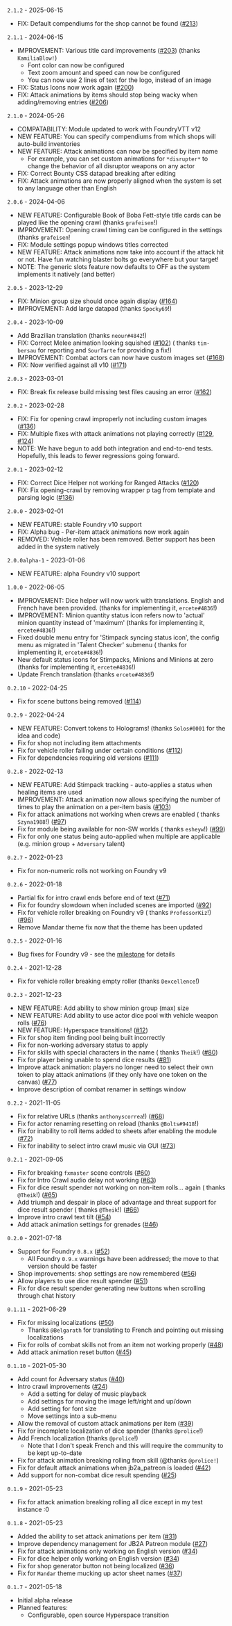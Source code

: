 `2.1.2` - 2025-06-15

-  FIX: Default compendiums for the shop cannot be found ([#213](https://github.com/wrycu/StarWarsFFG-Enhancements/issues/213))

`2.1.1` - 2024-06-15

-   IMPROVEMENT: Various title card improvements ([#203](https://github.com/wrycu/StarWarsFFG-Enhancements/issues/203)) (thanks `KamiliaBlow!`)
    -   Font color can now be configured
    -   Text zoom amount and speed can now be configured
    -   You can now use 2 lines of text for the logo, instead of an image
-   FIX: Status Icons now work again ([#200](https://github.com/wrycu/StarWarsFFG-Enhancements/issues/200))
-   FIX: Attack animations by items should stop being wacky when adding/removing entries ([#206](https://github.com/wrycu/StarWarsFFG-Enhancements/issues/206))

`2.1.0` - 2024-05-26

-   COMPATABILITY: Module updated to work with FoundryVTT v12
-   NEW FEATURE: You can specify compendiums from which shops will auto-build inventories
-   NEW FEATURE: Attack animations can now be specified by item name
    -   For example, you can set custom animations for `*disrupter*` to change the behavior of all disruptor weapons on any actor
-   FIX: Correct Bounty CSS datapad breaking after editing
-   FIX: Attack animations are now properly aligned when the system is set to any language other than English

`2.0.6` - 2024-04-06

-   NEW FEATURE: Configurable Book of Boba Fett-style title cards can be played like the opening crawl (thanks `grafeisen`!)
-   IMPROVEMENT: Opening crawl timing can be configured in the settings (thanks `grafeisen`!
-   FIX: Module settings popup windows titles corrected
-   NEW FEATURE: Attack animations now take into account if the attack hit or not. Have fun watching blaster bolts go
    everywhere but your target!
-   NOTE: The generic slots feature now defaults to OFF as the system implements it natively (and better)

`2.0.5` - 2023-12-29

-   FIX: Minion group size should once again
    display ([#164](https://github.com/wrycu/StarWarsFFG-Enhancements/issues/164))
-   IMPROVEMENT: Add large datapad (thanks `Spocky69`!)

`2.0.4` - 2023-10-09

-   Add Brazilian translation (thanks `neour#4842`!)
-   FIX: Correct Melee animation looking squished ([#102](https://github.com/wrycu/StarWarsFFG-Enhancements/issues/102)) (
    thanks `tim-bersau` for reporting and `SourTarte` for providing a fix!)
-   IMPROVEMENT: Combat actors can now have custom images
    set ([#168](https://github.com/wrycu/StarWarsFFG-Enhancements/issues/168))
-   FIX: Now verified against all v10 ([#171](https://github.com/wrycu/StarWarsFFG-Enhancements/issues/171))

`2.0.3` - 2023-03-01

-   FIX: Break fix release build missing test files causing an
    error ([#162](https://github.com/wrycu/StarWarsFFG-Enhancements/issues/162))

`2.0.2` - 2023-02-28

-   FIX: Fix for opening crawl improperly not including custom
    images ([#136](https://github.com/wrycu/StarWarsFFG-Enhancements/issues/136))
-   FIX: Multiple fixes with attack animations not playing
    correctly ([#129](https://github.com/wrycu/StarWarsFFG-Enhancements/issues/129), [#124](https://github.com/wrycu/StarWarsFFG-Enhancements/issues/124))
-   NOTE: We have begun to add both integration and end-to-end tests. Hopefully, this leads to fewer regressions going
    forward.

`2.0.1` - 2023-02-12

-   FIX: Correct Dice Helper not working for Ranged
    Attacks ([#120](https://github.com/wrycu/StarWarsFFG-Enhancements/issues/120))
-   FIX: Fix opening-crawl by removing wrapper p tag from template and parsing
    logic ([#136](https://github.com/wrycu/StarWarsFFG-Enhancements/issues/136))

`2.0.0` - 2023-02-01

-   NEW FEATURE: stable Foundry v10 support
-   FIX: Alpha bug - Per-item attack animations now work again
-   REMOVED: Vehicle roller has been removed. Better support has been added in the system natively

`2.0.0alpha-1` - 2023-01-06

-   NEW FEATURE: alpha Foundry v10 support

`1.0.0` - 2022-06-05

-   IMPROVEMENT: Dice helper will now work with translations. English and French have been provided. (thanks for
    implementing it, `ercete#4836`!)
-   IMPROVEMENT: Minion quantity status icon refers now to 'actual' minion quantity instead of 'maximum' (thanks for
    implementing it, `ercete#4836`!)
-   Fixed double menu entry for 'Stimpack syncing status icon', the config menu as migrated in 'Talent Checker' submenu (
    thanks for implementing it, `ercete#4836`!)
-   New default status icons for Stimpacks, Minions and Minions at zero (thanks for implementing it, `ercete#4836`!)
-   Update French translation (thanks `ercete#4836`!)

`0.2.10` - 2022-04-25

-   Fix for scene buttons being removed ([#114](https://github.com/wrycu/StarWarsFFG-Enhancements/issues/114))

`0.2.9` - 2022-04-24

-   NEW FEATURE: Convert tokens to Holograms! (thanks `Solos#0001` for the idea and code)
-   Fix for shop not including item attachments
-   Fix for vehicle roller failing under certain
    conditions ([#112](https://github.com/wrycu/StarWarsFFG-Enhancements/issues/112))
-   Fix for dependencies requiring old versions ([#111](https://github.com/wrycu/StarWarsFFG-Enhancements/issues/111))

`0.2.8` - 2022-02-13

-   NEW FEATURE: Add Stimpack tracking - auto-applies a status when healing items are used
-   IMPROVEMENT: Attack animation now allows specifying the number of times to play the animation on a per-item
    basis ([#103](https://github.com/wrycu/StarWarsFFG-Enhancements/issues/103))
-   Fix for attack animations not working when crews are enabled (
    thanks `Szyna1988`!) ([#97](https://github.com/wrycu/StarWarsFFG-Enhancements/issues/97))
-   Fix for module being available for non-SW worlds (
    thanks `esheyw`!) ([#99](https://github.com/wrycu/StarWarsFFG-Enhancements/issues/99))
-   Fix for only one status being auto-applied when multiple are applicable (e.g. minion group + `Adversary` talent)

`0.2.7` - 2022-01-23

-   Fix for non-numeric rolls not working on Foundry v9

`0.2.6` - 2022-01-18

-   Partial fix for intro crawl ends before end of
    text ([#71](https://github.com/wrycu/StarWarsFFG-Enhancements/issues/71))
-   Fix for foundry slowdown when included scenes are
    imported ([#92](https://github.com/wrycu/StarWarsFFG-Enhancements/issues/92))
-   Fix for vehicle roller breaking on Foundry v9 (
    thanks `ProfessorKiz`!) ([#96](https://github.com/wrycu/StarWarsFFG-Enhancements/issues/96))
-   Remove Mandar theme fix now that the theme has been updated

`0.2.5` - 2022-01-16

-   Bug fixes for Foundry v9 - see the [milestone](https://github.com/wrycu/StarWarsFFG-Enhancements/milestone/3?closed=1)
    for details

`0.2.4` - 2021-12-28

-   Fix for vehicle roller breaking empty roller (thanks `Dexcellence`!)

`0.2.3` - 2021-12-23

-   NEW FEATURE: Add ability to show minion group (max) size
-   NEW FEATURE: Add ability to use actor dice pool with vehicle weapon
    rolls ([#76](https://github.com/wrycu/StarWarsFFG-Enhancements/issues/76))
-   NEW FEATURE: Hyperspace transitions! ([#12](https://github.com/wrycu/StarWarsFFG-Enhancements/issues/12))
-   Fix for shop item finding pool being built incorrectly
-   Fix for non-working adversary status to apply
-   Fix for skills with special characters in the name (
    thanks `Theik`!) ([#80](https://github.com/wrycu/StarWarsFFG-Enhancements/issues/80))
-   Fix for player being unable to spend dice results ([#81](https://github.com/wrycu/StarWarsFFG-Enhancements/issues/81))
-   Improve attack animation: players no longer need to select their own token to play attack animations (if they only
    have one token on the canvas) ([#77](https://github.com/wrycu/StarWarsFFG-Enhancements/issues/77))
-   Improve description of combat renamer in settings window

`0.2.2` - 2021-11-05

-   Fix for relative URLs (thanks `anthonyscorrea`!) ([#68](https://github.com/wrycu/StarWarsFFG-Enhancements/issues/68))
-   Fix for actor renaming resetting on reload (thanks `@Bolts#9418`!)
-   Fix for inability to roll items added to sheets after enabling the
    module ([#72](https://github.com/wrycu/StarWarsFFG-Enhancements/issues/72))
-   Fix for inability to select intro crawl music via
    GUI ([#73](https://github.com/wrycu/StarWarsFFG-Enhancements/issues/73))

`0.2.1` - 2021-09-05

-   Fix for breaking `fxmaster` scene controls ([#60](https://github.com/wrycu/StarWarsFFG-Enhancements/issues/60))
-   Fix for Intro Crawl audio delay not working ([#63](https://github.com/wrycu/StarWarsFFG-Enhancements/issues/63))
-   Fix for dice result spender not working on non-item rolls... again (
    thanks `@Theik`!) ([#65](https://github.com/wrycu/StarWarsFFG-Enhancements/issues/65))
-   Add triumph and despair in place of advantage and threat support for dice result spender (
    thanks `@Theik`!) ([#66](https://github.com/wrycu/StarWarsFFG-Enhancements/issues/66))
-   Improve intro crawl text tilt ([#54](https://github.com/wrycu/StarWarsFFG-Enhancements/pull/54))
-   Add attack animation settings for grenades ([#46](https://github.com/wrycu/StarWarsFFG-Enhancements/issues/46))

`0.2.0` - 2021-07-18

-   Support for Foundry `0.8.x` ([#52](https://github.com/wrycu/StarWarsFFG-Enhancements/issues/52))
    -   All Foundry `0.9.x` warnings have been addressed; the move to that version should be faster
-   Shop improvements: shop settings are now
    remembered ([#56](https://github.com/wrycu/StarWarsFFG-Enhancements/issues/56))
-   Allow players to use dice result spender ([#51](https://github.com/wrycu/StarWarsFFG-Enhancements/issues/51))
-   Fix for dice result spender generating new buttons when scrolling through chat history

`0.1.11` - 2021-06-29

-   Fix for missing localizations ([#50](https://github.com/wrycu/StarWarsFFG-Enhancements/issues/50))
    -   Thanks `@Belgarath` for translating to French and pointing out missing localizations
-   Fix for rolls of combat skills not from an item not working
    properly ([#48](https://github.com/wrycu/StarWarsFFG-Enhancements/issues/48))
-   Add attack animation reset button ([#45](https://github.com/wrycu/StarWarsFFG-Enhancements/issues/45))

`0.1.10` - 2021-05-30

-   Add count for Adversary status ([#40](https://github.com/wrycu/StarWarsFFG-Enhancements/issues/40))
-   Intro crawl improvements ([#24](https://github.com/wrycu/StarWarsFFG-Enhancements/issues/24))
    -   Add a setting for delay of music playback
    -   Add settings for moving the image left/right and up/down
    -   Add setting for font size
    -   Move settings into a sub-menu
-   Allow the removal of custom attack animations per
    item ([#39](https://github.com/wrycu/StarWarsFFG-Enhancements/issues/39))
-   Fix for incomplete localization of dice spender (thanks `@prolice`!)
-   Add French localization (thanks `@prolice`!)
    -   Note that I don't speak French and this will require the community to be kept up-to-date
-   Fix for attack animation breaking rolling from skill (@thanks `@prolice!`)
-   Fix for default attack animations when jb2a_patreon is
    loaded ([#42](https://github.com/wrycu/StarWarsFFG-Enhancements/issues/42))
-   Add support for non-combat dice result spending ([#25](https://github.com/wrycu/StarWarsFFG-Enhancements/issues/25))

`0.1.9` - 2021-05-23

-   Fix for attack animation breaking rolling all dice except in my test instance :0

`0.1.8` - 2021-05-23

-   Added the ability to set attack animations per
    item ([#31](https://github.com/wrycu/StarWarsFFG-Enhancements/issues/31))
-   Improve dependency management for JB2A Patreon
    module ([#27](https://github.com/wrycu/StarWarsFFG-Enhancements/issues/27))
-   Fix for attack animations only working on English
    version ([#34](https://github.com/wrycu/StarWarsFFG-Enhancements/issues/34))
-   Fix for dice helper only working on English
    version ([#34](https://github.com/wrycu/StarWarsFFG-Enhancements/issues/34))
-   Fix for shop generator button not being localized ([#36](https://github.com/wrycu/StarWarsFFG-Enhancements/issues/36))
-   Fix for `Mandar` theme mucking up actor sheet
    names ([#37](https://github.com/wrycu/StarWarsFFG-Enhancements/issues/37))

`0.1.7` - 2021-05-18

-   Initial alpha release
-   Planned features:
    -   Configurable, open source Hyperspace transition
